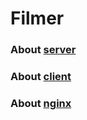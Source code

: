 # Filmer

### About [server](./server/README.md)
### About [client](./client/README.md)
### About [nginx](./nginx/README.md)
